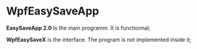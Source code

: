# WpfEasySaveApp

**EasySaveApp 2.0** Is the main programm. It is functionnal;

**WpfEasySaveX** is the interface. The program is not implemented inside it;
